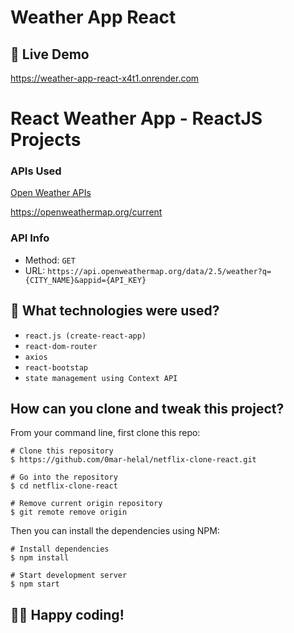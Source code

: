 # Weather App React

## 📌 Live Demo
https://weather-app-react-x4t1.onrender.com

# React Weather App - ReactJS Projects


### APIs Used
[Open Weather APIs](https://openweathermap.org/)

https://openweathermap.org/current

### API Info
* Method: `GET`
* URL: `https://api.openweathermap.org/data/2.5/weather?q={CITY_NAME}&appid={API_KEY}`

## 🚀 What technologies were used?

- `react.js (create-react-app)`
- `react-dom-router`
- `axios`
- `react-bootstap`
- `state management using Context API`

## How can you clone and tweak this project?

From your command line, first clone this repo:

```
# Clone this repository
$ https://github.com/0mar-helal/netflix-clone-react.git

# Go into the repository
$ cd netflix-clone-react

# Remove current origin repository
$ git remote remove origin

```

Then you can install the dependencies using NPM:

```
# Install dependencies
$ npm install

# Start development server
$ npm start
```
👨‍💻 Happy coding!
---
